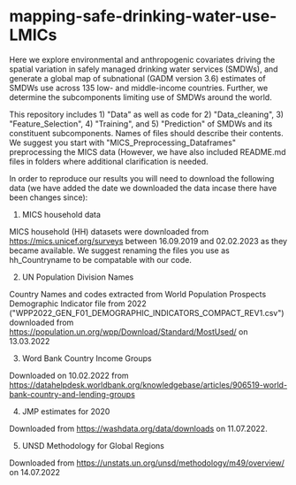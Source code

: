 # mapping-safe-drinking-water-use-LMICs

Here we explore environmental and anthropogenic covariates driving the spatial variation in safely managed drinking water services (SMDWs), and generate a global map of subnational (GADM version 3.6) estimates of SMDWs use across 135 low- and middle-income countries. Further, we determine the subcomponents limiting use of SMDWs around the world. 

This repository includes 1) "Data" as well as code for 2) "Data_cleaning", 3) "Feature_Selection", 4) "Training", and 5) "Prediction" of SMDWs and its constituent subcomponents. Names of files should describe their contents. We suggest you start with "MICS_Preprocessing_Dataframes" preprocessing the MICS data (However, we have also included README.md files in folders where additional clarification is needed.


 In order to reproduce our results you will need to download the following data (we have added the date we downloaded the data incase there have been changes since):


1) MICS household data

MICS household (HH) datasets were downloaded from https://mics.unicef.org/surveys between 16.09.2019 and 02.02.2023 as they became available. We suggest renaming the files you use as hh_Countryname to be compatable with our code.

2) UN Population Division Names

Country Names and codes extracted from World Population Prospects Demographic Indicator file from 2022 ("WPP2022_GEN_F01_DEMOGRAPHIC_INDICATORS_COMPACT_REV1.csv") downloaded from https://population.un.org/wpp/Download/Standard/MostUsed/ on 13.03.2022

3) Word Bank Country Income Groups

Downloaded on 10.02.2022 from https://datahelpdesk.worldbank.org/knowledgebase/articles/906519-world-bank-country-and-lending-groups 

4) JMP estimates for 2020

Downloaded from https://washdata.org/data/downloads on 11.07.2022.

5) UNSD Methodology for Global Regions

Downloaded from https://unstats.un.org/unsd/methodology/m49/overview/ on 14.07.2022

